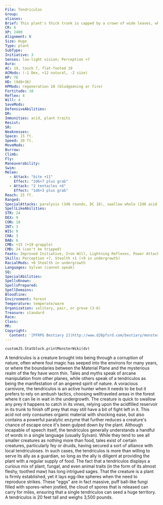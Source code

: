```yaml
---
File: Tendriculos
Group: 
aliases: 
Brief: This plant's thick trunk is capped by a crown of wide leaves, whipping vines, mushrooms, and a ravenous purple maw.
CR: 6
XP: 2400
Alignment: N
Size: Huge
Type: plant
SubType: 
Initiative: 3
Senses: low-light vision; Perception +7
Aura: 
AC: 19, touch 7, flat-footed 19
ACMods: (-1 Dex, +12 natural, -2 size)
HP: 76
HD: (9d8+36)
HPMods: regeneration 10 (bludgeoning or fire)
Fortitude: 10
Reflex: 4
Will: 4
SaveMods: 
DefensiveAbilities: 
DR: 
Immunities: acid, plant traits
Resist: 
SR: 
Weaknesses: 
Space: 15 ft.
Speed: 20 ft.
MoveMods: 
Burrow: 
Climb: 
Fly: 
Maneuverability: 
Swim: 
Melee: 
  - Attack: "bite +11"
    Effect: "2d6+7 plus grab"
  - Attack: "2 tentacles +6"
    Effect: "1d6+3 plus grab"
Reach: 15 ft.
Ranged: 
SpecialAttacks: paralysis (3d6 rounds, DC 18), swallow whole (2d6 acid damage plus paralysis, AC 15, 7 hp)
SpellLikeAbilities: 
STR: 24
DEX: 9
CON: 18
INT: 3
WIS: 8
CHA: 3
BAB: 6
CMB: +15 (+19 grapple)
CMD: 24 (can't be tripped)
Feats: Improved Initiative, Iron Will, Lightning Reflexes, Power Attack, Skill Focus (Stealth)
Skills: Perception +7, Stealth +1 (+9 in undergrowth)
RacialMods: +8 Stealth in undergrowth
Languages: Sylvan (cannot speak)
SQ: 
SpecialAbilities: 
SpellsKnown: 
SpellsPrepared: 
SpellDomains: 
Bloodline: 
Environment: forest
Temperature: temperate/warm
Organization: solitary, pair, or grove (3-6)
Treasure: standard
Race: 
Class: 
MR: 
Copyright:
  Content: '[PFRPG Bestiary 2](http://www.d20pfsrd.com/bestiary/monster-listings/plants/tendriculos)'
---
```

```dataviewjs
customJS.Statblock.printMonsterWiki(dv)
```
A tendriculos is a creature brought into being through a corruption of nature, often where foul magic has seeped into the environs for many years, or where the boundaries between the Material Plane and the mysterious realm of the fey have worn thin. Tales and myths speak of arcane manipulation from other planes, while others speak of a tendriculos as being the manifestation of an angered spirit of nature.  A voracious carnivore, the tendriculos is an active hunter when it needs to be but it prefers to rely on ambush tactics, choosing welltraveled areas in the forest where it can lie in wait in the undergrowth. The creature is quick to swallow any prey it happens to catch in its vines, relying upon the acidfilled reservoir in its trunk to finish off prey that may still have a bit of fight left in it. This acid not only consumes organic material with shocking ease, but also contains a powerful paralytic enzyme that further reduces a creature's chance of escape once it's been gulped down by the plant.  Although incapable of speech itself, the tendriculos generally understands a handful of words in a single language (usually Sylvan). While they tend to see all smaller creatures as nothing more than food, tales exist of certain creatures, particularly fey or druids, having secured a sort of alliance with local tendriculoses. In such cases, the tendriculos is more than willing to serve its ally as a guardian, so long as the ally is diligent at providing the plant with a regular supply of food.  The fact that a tendriculos displays a curious mix of plant, fungal, and even animal traits (in the form of its almost fleshy, toothed maw) has long intrigued sages.  That the creature is a plant is firmly established, yet it lays egg-like spheres when the need to reproduce strikes.  These "eggs" are in fact massive, puff ball-like fungi filled with spores-when jostled, the cloud of spores that is released can carry for miles, ensuring that a single tendriculos can seed a huge territory.  A tendriculos is 20 feet tall and weighs 3,500 pounds.
